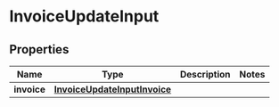 

# InvoiceUpdateInput


## Properties

| Name | Type | Description | Notes |
|------------ | ------------- | ------------- | -------------|
|**invoice** | [**InvoiceUpdateInputInvoice**](InvoiceUpdateInputInvoice.md) |  |  |



